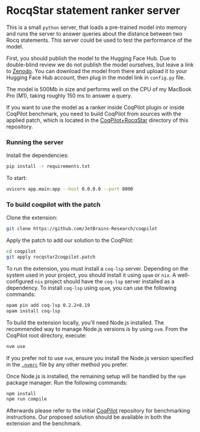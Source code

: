# RocqStar statement ranker server

This is a small `python` server, that loads a pre-trained model into memory and runs the server to answer queries about the distance between two Rocq statements. This server could be used to test the performance of the model. 

First, you should publish the model to the Hugging Face Hub. Due to double-blind review we do not publish the model ourselves, but leave a link to [Zenodo](https://zenodo.org/records/15428393). You can download the model from there and upload it to your Hugging Face Hub account, then plug in the model link in `config.py` file. 

The model is 500Mb in size and performs well on the CPU of my MacBook Pro (M1), taking roughly 150 ms to answer a query.

If you want to use the model as a ranker inside CoqPilot plugin or inside CoqPilot benchmark, you need to build CoqPilot from sources with the applied patch, which is located in the [CoqPilot+RocqStar](../CoqPilot+RocqStar/) directory of this repository.

### Running the server

Install the dependencies:
```bash
pip install -r requirements.txt
```

To start: 
```bash
uvicorn app.main:app --host 0.0.0.0 --port 8000
```

### To build coqpilot with the patch

Clone the extension:
```bash
git clone https://github.com/JetBrains-Research/coqpilot
```

Apply the patch to add our solution to the CoqPilot:
```bash
cd coqpilot
git apply rocqstar2coqpilot.patch
```

To run the extension, you must install a `coq-lsp` server. Depending on the system used in your project, you should install it using `opam` or `nix`. A well-configured `nix` project should have the `coq-lsp` server installed as a dependency. To install `coq-lsp` using `opam`, you can use the following commands: 
```bash
opam pin add coq-lsp 0.2.2+8.19
opam install coq-lsp
```

To build the extension locally, you'll need Node.js installed. The recommended way to manage Node.js versions is by using `nvm`. From the CoqPilot root directory, execute:
```bash
nvm use
```
If you prefer not to use `nvm`, ensure you install the Node.js version specified in the [`.nvmrc`](.nvmrc) file by any other method you prefer.

Once Node.js is installed, the remaining setup will be handled by the `npm` package manager. Run the following commands:
```bash
npm install
npm run compile
```

Afterwards please refer to the initial [CoqPilot](https://github.com/JetBrains-Research/coqpilot/tree/main) repository for benchmarking instructions. Our proposed solution should be available in both the extension and the benchmark.
